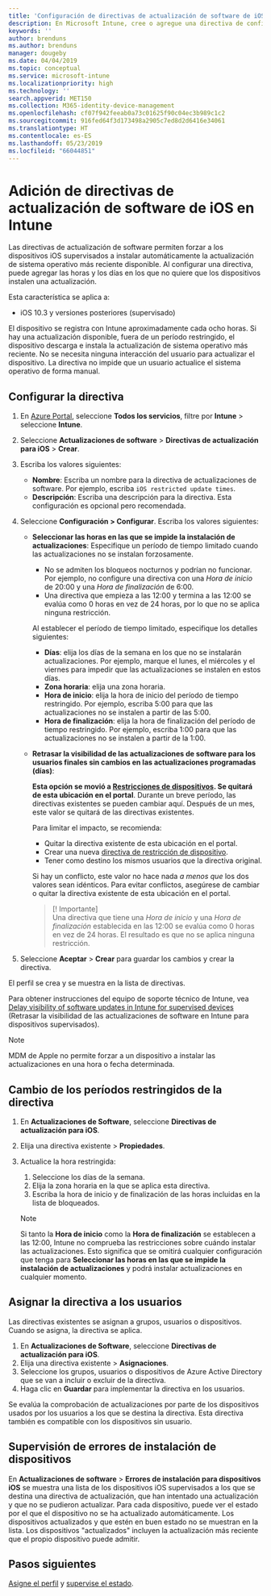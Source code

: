```yaml
---
title: 'Configuración de directivas de actualización de software de iOS en Microsoft Intune: Azure | Microsoft Docs'
description: En Microsoft Intune, cree o agregue una directiva de configuración para restringir cuándo se instalan automáticamente las actualizaciones de software en los dispositivos iOS administrados o supervisados por Intune. Puede elegir la fecha y hora en la que no se instalarán las actualizaciones. También puede asignar esta directiva a grupos, usuarios o dispositivos y comprobar si hay errores de instalación.
keywords: ''
author: brenduns
ms.author: brenduns
manager: dougeby
ms.date: 04/04/2019
ms.topic: conceptual
ms.service: microsoft-intune
ms.localizationpriority: high
ms.technology: ''
search.appverid: MET150
ms.collection: M365-identity-device-management
ms.openlocfilehash: cf07f942feeab0a73c01625f90c04ec3b989c1c2
ms.sourcegitcommit: 916fed64f3d173498a2905c7ed8d2d6416e34061
ms.translationtype: HT
ms.contentlocale: es-ES
ms.lasthandoff: 05/23/2019
ms.locfileid: "66044851"
---
```

# <a name="add-ios-software-update-policies-in-intune"></a>Adición de directivas de actualización de software de iOS en Intune

Las directivas de actualización de software permiten forzar a los dispositivos iOS supervisados a instalar automáticamente la actualización de sistema operativo más reciente disponible. Al configurar una directiva, puede agregar las horas y los días en los que no quiere que los dispositivos instalen una actualización. 

Esta característica se aplica a:

- iOS 10.3 y versiones posteriores (supervisado)

El dispositivo se registra con Intune aproximadamente cada ocho horas. Si hay una actualización disponible, fuera de un período restringido, el dispositivo descarga e instala la actualización de sistema operativo más reciente. No se necesita ninguna interacción del usuario para actualizar el dispositivo. La directiva no impide que un usuario actualice el sistema operativo de forma manual.

## <a name="configure-the-policy"></a>Configurar la directiva

1. En [Azure Portal](https://portal.azure.com), seleccione **Todos los servicios**, filtre por **Intune** > seleccione **Intune**.
2. Seleccione **Actualizaciones de software** > **Directivas de actualización para iOS** > **Crear**.
3. Escriba los valores siguientes:

    - **Nombre**: Escriba un nombre para la directiva de actualizaciones de software. Por ejemplo, escriba `iOS restricted update times`.
    - **Descripción**: Escriba una descripción para la directiva. Esta configuración es opcional pero recomendada.

4. Seleccione **Configuración > Configurar**. Escriba los valores siguientes:

    - **Seleccionar las horas en las que se impide la instalación de actualizaciones**: Especifique un período de tiempo limitado cuando las actualizaciones no se instalan forzosamente. 
      - No se admiten los bloqueos nocturnos y podrían no funcionar. Por ejemplo, no configure una directiva con una *Hora de inicio* de 20:00 y una *Hora de finalización* de 6:00.
      - Una directiva que empieza a las 12:00 y termina a las 12:00 se evalúa como 0 horas en vez de 24 horas, por lo que no se aplica ninguna restricción.

      Al establecer el período de tiempo limitado, especifique los detalles siguientes:

      - **Días**: elija los días de la semana en los que no se instalarán actualizaciones. Por ejemplo, marque el lunes, el miércoles y el viernes para impedir que las actualizaciones se instalen en estos días.
      - **Zona horaria**: elija una zona horaria.
      - **Hora de inicio**: elija la hora de inicio del período de tiempo restringido. Por ejemplo, escriba 5:00 para que las actualizaciones no se instalen a partir de las 5:00.
      - **Hora de finalización**: elija la hora de finalización del período de tiempo restringido. Por ejemplo, escriba 1:00 para que las actualizaciones no se instalen a partir de la 1:00.

    - **Retrasar la visibilidad de las actualizaciones de software para los usuarios finales sin cambios en las actualizaciones programadas (días)**: 

      **Esta opción se movió a [Restricciones de dispositivos](device-restrictions-ios.md#general). Se quitará de esta ubicación en el portal**. Durante un breve período, las directivas existentes se pueden cambiar aquí. Después de un mes, este valor se quitará de las directivas existentes.

      Para limitar el impacto, se recomienda:
        - Quitar la directiva existente de esta ubicación en el portal.
        - Crear una nueva [directiva de restricción de dispositivo](device-restrictions-ios.md#general).
        - Tener como destino los mismos usuarios que la directiva original.

      Si hay un conflicto, este valor no hace nada *a menos que* los dos valores sean idénticos. Para evitar conflictos, asegúrese de cambiar o quitar la directiva existente de esta ubicación en el portal.
      > [! Importante]  
      > Una directiva que tiene una *Hora de inicio* y una *Hora de finalización* establecida en las 12:00 se evalúa como 0 horas en vez de 24 horas. El resultado es que no se aplica ninguna restricción.  

5. Seleccione **Aceptar** > **Crear** para guardar los cambios y crear la directiva.

El perfil se crea y se muestra en la lista de directivas.

Para obtener instrucciones del equipo de soporte técnico de Intune, vea [Delay visibility of software updates in Intune for supervised devices](https://techcommunity.microsoft.com/t5/Intune-Customer-Success/Delaying-visibility-of-software-updates-in-Intune-for-supervised/ba-p/345753) (Retrasar la visibilidad de las actualizaciones de software en Intune para dispositivos supervisados).

> [!NOTE]
> MDM de Apple no permite forzar a un dispositivo a instalar las actualizaciones en una hora o fecha determinada.

## <a name="change-the-restricted-times-for-the-policy"></a>Cambio de los períodos restringidos de la directiva

1. En **Actualizaciones de Software**, seleccione **Directivas de actualización para iOS**.
2. Elija una directiva existente > **Propiedades**.
3. Actualice la hora restringida:

    1. Seleccione los días de la semana.
    2. Elija la zona horaria en la que se aplica esta directiva.
    3. Escriba la hora de inicio y de finalización de las horas incluidas en la lista de bloqueados.

    > [!NOTE]
    > Si tanto la **Hora de inicio** como la **Hora de finalización** se establecen a las 12:00, Intune no comprueba las restricciones sobre cuándo instalar las actualizaciones. Esto significa que se omitirá cualquier configuración que tenga para **Seleccionar las horas en las que se impide la instalación de actualizaciones** y podrá instalar actualizaciones en cualquier momento.  

## <a name="assign-the-policy-to-users"></a>Asignar la directiva a los usuarios

Las directivas existentes se asignan a grupos, usuarios o dispositivos. Cuando se asigna, la directiva se aplica.

1. En **Actualizaciones de Software**, seleccione **Directivas de actualización para iOS**.
2. Elija una directiva existente > **Asignaciones**. 
3. Seleccione los grupos, usuarios o dispositivos de Azure Active Directory que se van a incluir o excluir de la directiva.
4. Haga clic en **Guardar** para implementar la directiva en los usuarios.

Se evalúa la comprobación de actualizaciones por parte de los dispositivos usados por los usuarios a los que se destina la directiva. Esta directiva también es compatible con los dispositivos sin usuario.

## <a name="monitor-device-installation-failures"></a>Supervisión de errores de instalación de dispositivos
<!-- 1352223 -->
En **Actualizaciones de software** > **Errores de instalación para dispositivos iOS** se muestra una lista de los dispositivos iOS supervisados a los que se destina una directiva de actualización, que han intentado una actualización y que no se pudieron actualizar. Para cada dispositivo, puede ver el estado por el que el dispositivo no se ha actualizado automáticamente. Los dispositivos actualizados y que estén en buen estado no se muestran en la lista. Los dispositivos "actualizados" incluyen la actualización más reciente que el propio dispositivo puede admitir.

## <a name="next-steps"></a>Pasos siguientes

[Asigne el perfil](device-profile-assign.md) y [supervise el estado](device-profile-monitor.md).
